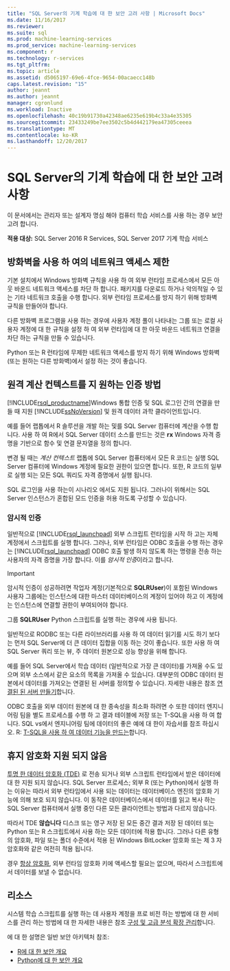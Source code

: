 ```yaml
---
title: "SQL Server의 기계 학습에 대 한 보안 고려 사항 | Microsoft Docs"
ms.date: 11/16/2017
ms.reviewer: 
ms.suite: sql
ms.prod: machine-learning-services
ms.prod_service: machine-learning-services
ms.component: r
ms.technology: r-services
ms.tgt_pltfrm: 
ms.topic: article
ms.assetid: d5065197-69e6-4fce-9654-00acaecc148b
caps.latest.revision: "15"
author: jeannt
ms.author: jeannt
manager: cgronlund
ms.workload: Inactive
ms.openlocfilehash: 40c19b91730a42348ae6235e619b4c33a4e35305
ms.sourcegitcommit: 23433249be7ee3502c5b4d442179ea47305ceeea
ms.translationtype: MT
ms.contentlocale: ko-KR
ms.lasthandoff: 12/20/2017
---
```

# <a name="security-considerations-for-machine-learning-in-sql-server"></a>SQL Server의 기계 학습에 대 한 보안 고려 사항

이 문서에서는 관리자 또는 설계자 명심 해야 컴퓨터 학습 서비스를 사용 하는 경우 보안 고려 합니다.

**적용 대상:** SQL Server 2016 R Services, SQL Server 2017 기계 학습 서비스

## <a name="use-a-firewall-to-restrict-network-access"></a>방화벽을 사용 하 여의 네트워크 액세스 제한

기본 설치에서 Windows 방화벽 규칙을 사용 하 여 외부 런타임 프로세스에서 모든 아웃 바운드 네트워크 액세스를 차단 하 합니다. 패키지를 다운로드 하거나 악의적일 수 있는 기타 네트워크 호출을 수행 합니다. 외부 런타임 프로세스를 방지 하기 위해 방화벽 규칙을 만들어야 합니다.

다른 방화벽 프로그램을 사용 하는 경우에 사용자 계정 풀이 나타내는 그룹 또는 로컬 사용자 계정에 대 한 규칙을 설정 하 여 외부 런타임에 대 한 아웃 바운드 네트워크 연결을 차단 하는 규칙을 만들 수 있습니다.

Python 또는 R 런타임에 무제한 네트워크 액세스를 방지 하기 위해 Windows 방화벽 (또는 원하는 다른 방화벽)에서 설정 하는 것이 좋습니다.

## <a name="authentication-methods-supported-for-remote-compute-contexts"></a>원격 계산 컨텍스트를 지 원하는 인증 방법

[!INCLUDE[rsql_productname](../../includes/rsql-productname-md.md)]Windows 통합 인증 및 SQL 로그인 간의 연결을 만들 때 지원 [!INCLUDE[ssNoVersion](../../includes/ssnoversion-md.md)] 및 원격 데이터 과학 클라이언트입니다.

예를 들어 랩톱에서 R 솔루션을 개발 하는 및를 SQL Server 컴퓨터에 계산을 수행 합니다. 사용 하 여 R에서 SQL Server 데이터 소스를 만드는 것은 **rx** Windows 자격 증명을 기반으로 함수 및 연결 문자열을 정의 합니다.

변경 될 때는 _계산 컨텍스트_ 랩톱에 SQL Server 컴퓨터에서 모든 R 코드는 실행 SQL Server 컴퓨터에 Windows 계정에 필요한 권한이 있으면 합니다. 또한, R 코드의 일부로 실행 되는 모든 SQL 쿼리도 자격 증명에서 실행 됩니다.

SQL 로그인을 사용 하는이 시나리오 에서도 지원 됩니다. 그러나이 위해서는 SQL Server 인스턴스가 혼합된 모드 인증을 허용 하도록 구성할 수 있습니다.

### <a name="implied-authentication"></a>암시적 인증

 일반적으로 [!INCLUDE[rsql_launchpad](../../includes/rsql-launchpad-md.md)] 외부 스크립트 런타임을 시작 하 고는 자체 계정에서 스크립트를 실행 합니다. 그러나, 외부 런타임은 ODBC 호출을 수행 하는 경우는 [!INCLUDE[rsql_launchpad](../../includes/rsql-launchpad-md.md)] ODBC 호출 발생 하지 않도록 하는 명령을 전송 하는 사용자의 자격 증명을 가장 합니다. 이를 *암시적 인증*이라고 합니다.
 
 > [!IMPORTANT]
 > 암시적 인증이 성공하려면 작업자 계정(기본적으로 **SQLRUser**)이 포함된 Windows 사용자 그룹에는 인스턴스에 대한 마스터 데이터베이스의 계정이 있어야 하고 이 계정에는 인스턴스에 연결할 권한이 부여되어야 합니다.
 > 
 > 그룹 **SQLRUser** Python 스크립트를 실행 하는 경우에 사용 됩니다. 

일반적으로 RODBC 또는 다른 라이브러리를 사용 하 여 데이터 읽기를 시도 하기 보다는 먼저 SQL Server에 더 큰 데이터 집합을 이동 하는 것이 좋습니다. 또한 사용 하 여 SQL Server 쿼리 또는 뷰, 주 데이터 원본으로 성능 향상을 위해 합니다. 

예를 들어 SQL Server에서 학습 데이터 (일반적으로 가장 큰 데이터)를 가져올 수도 있으며 외부 소스에서 같은 요소의 목록을 가져올 수 있습니다. 대부분의 ODBC 데이터 원본에서 데이터를 가져오는 연결된 된 서버를 정의할 수 있습니다. 자세한 내용은 참조 [연결된 된 서버 만들기](https://docs.microsoft.com/sql/relational-databases/linked-servers/create-linked-servers-sql-server-database-engine)합니다.

ODBC 호출을 외부 데이터 원본에 대 한 종속성을 최소화 하려면 수 또한 데이터 엔지니어링 팀을 별도 프로세스를 수행 하 고 결과 테이블에 저장 또는 T-SQL을 사용 하 여 합니다. SQL vs에서 엔지니어링 팀에 데이터의 좋은 예에 대 한이 자습서를 참조 하십시오. R: [T-SQL을 사용 하 여 데이터 기능을 만드는](../tutorials/sqldev-create-data-features-using-t-sql.md)합니다.

## <a name="no-support-for-encryption-at-rest"></a>휴지 암호화 지원 되지 않음

[투명 한 데이터 암호화 (TDE)](https://docs.microsoft.com/sql/relational-databases/security/encryption/transparent-data-encryption) 로 전송 되거나 외부 스크립트 런타임에서 받은 데이터에 대 한 지원 되지 않습니다. SQL Server 프로세스; 외부 R (또는 Python)에서 실행 하는 이유는 따라서 외부 런타임에서 사용 되는 데이터는 데이터베이스 엔진의 암호화 기능에 의해 보호 되지 않습니다.  이 동작은 데이터베이스에서 데이터를 읽고 복사 하는 SQL Server 컴퓨터에서 실행 중인 다른 모든 클라이언트는 방법과 다르지 않습니다.

따라서 TDE **않습니다** 디스크 또는 영구 저장 된 모든 중간 결과 저장 된 데이터 또는 Python 또는 R 스크립트에서 사용 하는 모든 데이터에 적용 합니다. 그러나 다른 유형의 암호화, 파일 또는 폴더 수준에서 적용 된 Windows BitLocker 암호화 또는 제 3 자 암호화와 같은 여전히 적용 됩니다.

경우 [항상 암호화](https://docs.microsoft.com/sql/relational-databases/security/encryption/overview-of-key-management-for-always-encrypted), 외부 런타임 암호화 키에 액세스할 필요는 없으며, 따라서 스크립트에서 데이터를 보낼 수 없습니다.

## <a name="resources"></a>리소스

시스템 학습 스크립트를 실행 하는 데 사용자 계정을 프로 비전 하는 방법에 대 한 서비스를 관리 하는 방법에 대 한 자세한 내용은 참조 [구성 및 고급 분석 확장 관리](../../advanced-analytics/r/configure-and-manage-advanced-analytics-extensions.md)합니다.

에 대 한 설명은 일반 보안 아키텍처 참조:

+ [R에 대 한 보안 개요](security-overview-sql-server-r.md)
+ [Python에 대 한 보안 개요](../python/security-overview-sql-server-python-services.md)
